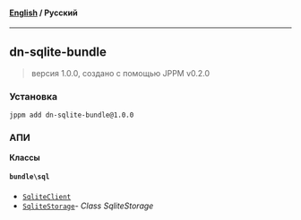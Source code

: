 #### [English](README.md) / **Русский**

---

## dn-sqlite-bundle
> версия 1.0.0, создано с помощью JPPM v0.2.0


### Установка
```
jppm add dn-sqlite-bundle@1.0.0
```

### АПИ
**Классы**

#### `bundle\sql`

- [`SqliteClient`](https://github.com/jphp-compiler/develnext/blob/master/bundles/dn-sqlite-bundle/api-docs/classes/bundle/sql/SqliteClient.ru.md)
- [`SqliteStorage`](https://github.com/jphp-compiler/develnext/blob/master/bundles/dn-sqlite-bundle/api-docs/classes/bundle/sql/SqliteStorage.ru.md)- _Class SqliteStorage_